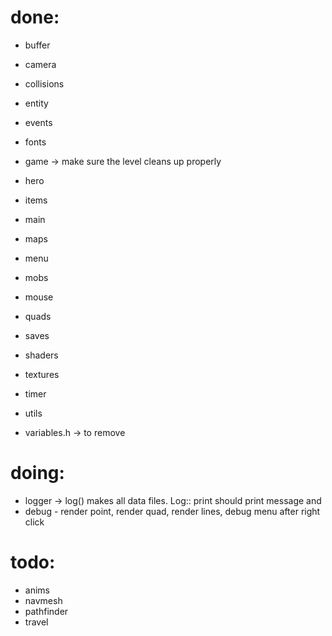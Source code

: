 
# done:
- buffer
- camera
- collisions
- entity
- events
- fonts
- game -> make sure the level cleans up properly
- hero
- items
- main
- maps
- menu
- mobs
- mouse
- quads 
- saves
- shaders
- textures
- timer
- utils

- variables.h -> to remove

# doing:
- logger -> log() makes all data files. Log:: print should print message and 
- debug - render point, render quad, render lines, debug menu after right click 

# todo:
- anims
- navmesh
- pathfinder
- travel
